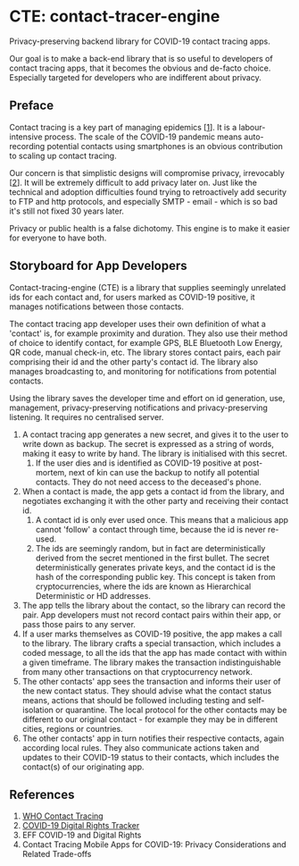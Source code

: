 # CTE: contact-tracer-engine

Privacy-preserving backend library for COVID-19 contact tracing apps.

Our goal is to make a back-end library that is so useful to developers of contact tracing apps, that it becomes the obvious and de-facto choice. Especially targeted for developers who are indifferent about privacy.

## Preface

Contact tracing is a key part of managing epidemics [[1](https://www.who.int/features/qa/contact-tracing/en/)]. It is a labour-intensive process. The scale of the COVID-19 pandemic means auto-recording potential contacts using smartphones is an obvious contribution to scaling up contact tracing.

Our concern is that simplistic designs will compromise privacy, irrevocably [[2](https://www.top10vpn.com/news/surveillance/covid-19-digital-rights-tracker/)]. It will be extremely difficult to add privacy later on. Just like the technical and adoption difficulties found trying to retroactively add security to FTP and http protocols, and especially SMTP - email - which is so bad it's still not fixed 30 years later.

Privacy or public health is a false dichotomy. This engine is to make it easier for everyone to have both.

## Storyboard for App Developers

Contact-tracing-engine (CTE) is a library that supplies seemingly unrelated ids for each contact and, for users marked as COVID-19 positive, it manages notifications between those contacts.

The contact tracing app developer uses their own definition of what a 'contact' is, for example proximity and duration. They also use their method of choice to identify contact, for example GPS, BLE Bluetooth Low Energy, QR code, manual check-in, etc. The library stores contact pairs, each pair comprising their id and the other party's contact id. The library also manages broadcasting to, and monitoring for notifications from potential contacts.

Using the library saves the developer time and effort on id generation, use, management, privacy-preserving notifications and privacy-preserving listening. It requires no centralised server.

1. A contact tracing app generates a new secret, and gives it to the user to write down as backup. The secret is expressed as a string of words, making it easy to write by hand. The library is initialised with this secret.
   1. If the user dies and is identified as COVID-19 positive at post-mortem, next of kin can use the backup to notify all potential contacts. They do not need access to the deceased's phone.
1. When a contact is made, the app gets a contact id from the library, and negotiates exchanging it with the other party and receiving their contact id.
   1. A contact id is only ever used once. This means that a malicious app cannot 'follow' a contact through time, because the id is never re-used.
   1. The ids are seemingly random, but in fact are deterministically derived from the secret mentioned in the first bullet. The secret deterministically generates private keys, and the contact id is the hash of the corresponding public key. This concept is taken from cryptocurrencies, where the ids are known as Hierarchical Deterministic or HD addresses.
1. The app tells the library about the contact, so the library can record the pair. App developers must not record contact pairs within their app, or pass those pairs to any server.
1. If a user marks themselves as COVID-19 positive, the app makes a call to the library. The library crafts a special transaction, which includes a coded message, to all the ids that the app has made contact with within a given timeframe. The library makes the transaction indistinguishable from many other transactions on that cryptocurrency network.
1. The other contacts' app sees the transaction and informs their user of the new contact status. They should advise what the contact status means, actions that should be followed including testing and self-isolation or quarantine. The local protocol for the other contacts may be different to our original contact - for example they may be in different cities, regions or countries.
1. The other contacts' app in turn notifies their respective contacts, again according local rules. They also communicate actions taken and updates to their COVID-19 status to their contacts, which includes the contact(s) of our originating app.


## References

1. [WHO Contact Tracing](https://www.who.int/features/qa/contact-tracing/en/)
1. [COVID-19 Digital Rights Tracker](https://www.top10vpn.com/news/surveillance/covid-19-digital-rights-tracker/)
1. EFF COVID-19 and Digital Rights
1. Contact Tracing Mobile Apps for COVID-19: Privacy Considerations and Related Trade-offs
